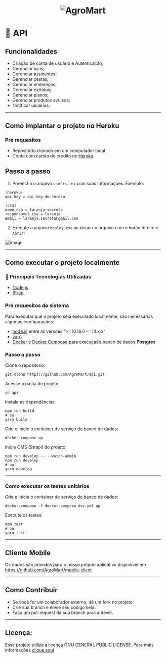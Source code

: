 <h1 align="center">
  <img alt="AgroMart" title="AgroMart" src="https://raw.githubusercontent.com/Hackathon-FGA-2020/Desafio-3-Grupo-6-mobile/master/src/assets/images/logo_0.5.png"/>
</h1>

# 🌱 API

## Funcionalidades
- Criação de conta de usuário e Autenticação;
- Gerenciar lojas;
- Gerenciar assinantes;
- Gerenciar cestas;
- Gerenciar endereços;
- Gerenciar extratos;
- Gerenciar planos;
- Gerenciar produtos avulsos;
- Notificar usuários;

---
## Como implantar o projeto no Heroku
### Pré requesitos 
- Repositório clonado em um computador local
- Conta com cartão de credito no [Heroku](https://dashboard.heroku.com/)

## Passo a passo

1. Preencha o arquivo `config.ini` com suas informações. Exemplo:

```
[heroku]
api_key = api-key-do-heroku

[csa]
nome_csa = laranja-secreta
responsavel_csa = laranja
email = laranja.secreta@gmail.com
```

2. Execute o arquivo `deploy.exe` ao clicar no arquivo com o botão direito e `Abrir`:

![image](https://user-images.githubusercontent.com/31159235/234134157-8782839a-4595-4619-9565-477aef97c232.png)

---
## Como executar o projeto localmente

### :rocket: Principais Tecnologias Utilizadas

- [Node.js](https://nodejs.org/en/)
- [Strapi](https://github.com/strapi/strapi)

### Pré requesitos do sistema
Para executar que o projeto seja executado localmente, são necessárias algumas configurações:
- [node.js](https://nodejs.org/en/) entre as versões ">=10.16.0 <=14.x.x"
- [yarn](https://yarnpkg.com/getting-started/install)
-  [Docker](https://docs.docker.com/engine/installation/) e [Docker Compose](https://docs.docker.com/compose/install/) para execuçaão banco de dados **Postgres**

### Passo a passo
Clone o repositorio:

```
git clone https://github.com/AgroMart/api.git
```

Acesse a pasta do projeto:

```
cd api
```

Instale as dependências:

```
npm run build
# ou
yarn build
```

Crie e inicie o container de serviço do banco de dados:

```
docker-compose up
```

Inicie CMS (Strapi) do projeto:

```
npm run develop -- --watch-admin
npm run develop
# ou
yarn develop
```
---
### Como executar os testes unitários

Crie e inicie o container de serviço do banco de dados:

```
docker-compose -f docker-compose.dev.yml up
```

Execute os testes:

```
npm test
# ou
yarn test
```

---
## Cliente Mobile

Os dados são providos para o nosso próprio aplicativo disponível em https://github.com/AgroMart/mobile-client

---

## Como Contribuir

- Se você for um colaborador externo, dê um fork no projeto.
- Crie sua branch e envie seu código nela.
- Faça um pull request da sua branch para a devel.

---

## Licença:

Esse projeto utiliza a licença GNU GENERAL PUBLIC LICENSE. Para mais informações [clique aqui](https://github.com/AgroMart/api/blob/master/LICENSE)
